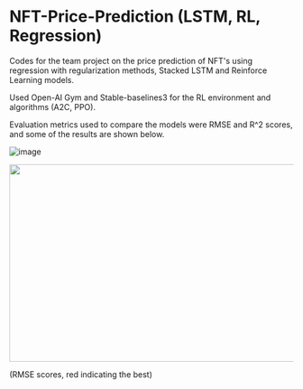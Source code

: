 # NFT-Price-Prediction (LSTM, RL, Regression)

Codes for the team project on the price prediction of NFT's using regression with regularization methods, Stacked LSTM and Reinforce Learning models.

Used Open-AI Gym and Stable-baselines3 for the RL environment and algorithms (A2C, PPO).

Evaluation metrics used to compare the models were RMSE and R^2 scores, and some of the results are shown below.

![image](https://user-images.githubusercontent.com/97519387/195126917-1a7318dc-325d-454d-be11-2cce0971c060.png)

<p align="center">
  <img width="600" height="350" src='https://user-images.githubusercontent.com/97519387/195126691-44e52597-ff54-4a8b-a6e6-072950282770.png'>
</p>
(RMSE scores, red indicating the best)
